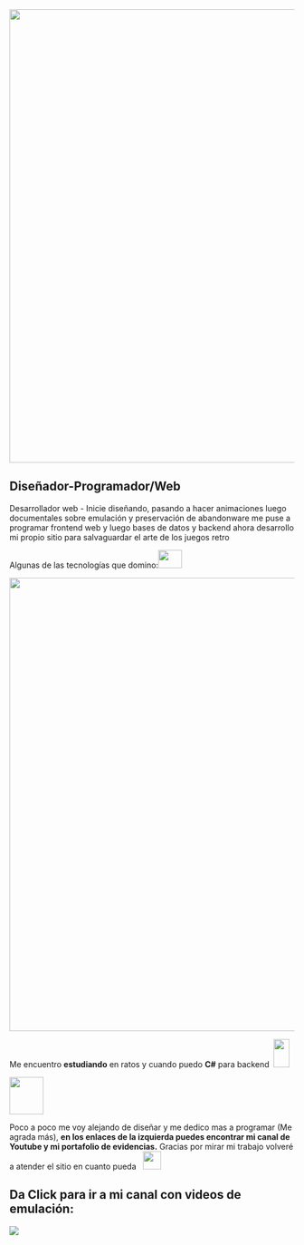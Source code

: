 <div>
 <img src= "https://lh3.googleusercontent.com/53o9e47QjbEUzYRtHA4cpTEHV9QF_lrVvisu_ckeaZpTV-iKB3qpbgJn3JdnD6P8pfynWtK1mhllzvnjkihnuR75r5YGJbCfN4plEVfA7ZALyPO5wOZIGQCqRyDjSQZcrqg99rSMceJnbWTd9jYv69jRRcbKOBtjN4qEjVcdF18LLYHeNxFVFDdLoTJl4lFk8nhPu0KH-4zvdLdhZQ_MqF7jW30WuxIErXBRWTBH0sLjzBzgzrLaLp1pQORS-LrVZVCnI1mm8vm4qFd3xSfYC7GkViAxdWpJ6ri6sxGHbDUNRIT15fqsZTIgYgbGsRN-cqrKcqNlT7rk2zPFM0rf74tIZJrZImu1nsBDaFQ88CBqsPe2sBCgh186VlXrKrU-3Hy5pkhgL-9VdmOG6f6z-aYOrMxCis6jFOUNlljdbxZYTDXsUoqFzHPeuSd0ajPL5mrQm-haSKYBvSDhXmLMbR16iyYgdqL5-OPDd_Y9tS9a2_QNrQAL9AAkEiUxQwEf8LUiA6QmNmqdsPVuAptbEo1ocA8QVLC_3D-OXn-8_InX8wp9Z0-zDzfevWYD7fxa8q-8d5kBOaZnR-z4xS-r61g3wsvy6QATJo6gByyyA0H7mjwK-SqyJSPrl6zjdmw6n5B30m_SDKN1GbBjjTMFOQpOcGfW-gCbXvLJ3OUAIIzSCbeuGrJwit4wN1oTi7Q6zhIuQG0StbmR36XrBGqVNU5BPcIpjX-0S323YdX7QdAHct1z6DVfbJqtTce2l80jUC34qrUh5d0W_uECoDko-wHjR2e4wPVjgVeCP-0uP4XrJ60yLTlINghvfr4QBTW9P3q6Xz-TQf0zX1BjCZ4-2jGu-o_ECPFD0bEolEmGdwWwOPgeYot8p4xmSLK5ODFpfcxhmF50_FCJ89NcBC4gQfqiufd6k0iAVUb_ZXvv2UEacCAn=w1280-h640-no?authuser=0" width=800 />
 
 <h2>Diseñador-Programador/Web</h2>
 
 <p>Desarrollador web - Inicie diseñando, pasando a hacer animaciones luego documentales sobre emulación y preservación de abandonware me puse a programar frontend web y luego bases de datos y backend ahora desarrollo mi propio sitio para salvaguardar el arte de los juegos retro</p>
 
 <p>Algunas de las tecnologías que domino:<img src ="https://lh3.googleusercontent.com/3i5WhcLLqhcd6I--MkaQ3PaGeUlb3MfXO5idIirohmb-9_HfE_gflLXaE6mRM9qSq6jWHcsMSi9IHWfND_Wur6qTJWUl4axqVb6KrgiNNnq0bqpp8FboGHLpc3ucff586r5v9px1FfrcfpaTp0agosXcO3ljIljbgzNyiT13MZljn9HYq5V7-YHVwKRNJr97ToaRFYyGxEN9OKLT9MQoNpm7IGBcrC1G-JabBU77R9-4OqQ81LNxr2IK9B9wFNebN7hpV-ECiUt3z-TQcD8aQNQseMidJjVWVd2IgTq6HfHpHGhXW25D1a4psFADAUJAmQpBvSLHysylABRLix-g_sSQDkrmYMA51fDZ2A1pTdvH8BTQjqi1KsbRKYxYKrVBIV7mNdtG_ZTA5DdQngEY9a5QnQYrh6O2ETL1e6tZDpF8o99k22B78rg-PbqEGSTPnY-6_5njVlVI_tfQG0oEX5xuk4O1hA6C3UNDiM01NTN1Can10n0za1DMl3cV3Inck3BoFHrty7JEq2fKB86kRyu-JtcBmZE4KHOhefei7pljpU4-NXqUHt64XltmKyDm_M-Nbt_0SsG6Evii_WAAVMXSZUAm7LmKQtz51O4LHFF2dNkVV7EPEpRI-x-LmpxHN4mxj_HvgxRdHpSgDqV2kUCHrQGZSArPFTZivwiJTbGqVLgZb13bCijxj3rpJSME4wqviBLPMkDzXaUg6ndrlcdfQ3dbGAbdvOprLDv4P6g6eTLUJy4HSSaXxLX5dwqVykEnBBF_b5CVUIrRypubEqepeSIjfO48nFtzxuqwESRinw8R5AIgdtwMiVcripO9F2YNgyi20b2nqg8S-DRtZCw1ygW0OCHw52jGY7Ae7Ud5B9peosTQXhzQETmAnx5MJvw2voRZAYTW-NJooiSGMnOaXzIJPDbtkYEo8wW1zJhj1neF=w506-h407-no?authuser=0" width=42 height=32/> </p>
<img src="https://lh3.googleusercontent.com/7JTRjryYel67Lzwq4EMJkpa__rRdoe6dC75nMPmt7qR1pvJY83xt2HV8Q_p-LkmMoc8FTKphrPoh3Pf0k0pUiu1DB8NTY0Ye7TQGyMgFET_GlDKa_aiawlEt9aPBjH8uckzuohpPad2CK523ZO4E9PREehfQNN5Ugzbbg2sdkqp96sKjoJk1RVdRWDhohnbddeZtFNK3ByCbzYOq3iUxe3DKPijPFjjK1FmTVYLytzDM93JuNqsNxpCvvsmtJBsZOiblPokR4g2Ge3qfE7y8FnIbu1KK9filGVY5G9rgMlUzPqntMcqGRS8eJkHNQM9x4DaNw98J0heXPMIcK8RH7iixBnu08oXl9jWds1LYBrN16gNFP1ZC8YphqOwiTjL5jaHtVh8m0Aw8-U0S-pVT0hmbzGyTDFmqkZK_bbKKg3WTGqE72imI0oqhC0wLYKKfTFsf5EaqSO6IUuqEn6lNPVcEIFsK98LlNi6_2zE2UOHGEjDPWC146TRHtoqcxP8NbsE2rpADB1RqFqZJ2Aq7k_OdVNR_plXJKAMNF7A7yfKUlJX6ng9utGgLQ4r5cRaOwIeRoxuxXmq07yfDMIRhA1xVwiAxuvs7Om4Ypoeels9QHDE6qWnMsXm32qgAQptFfLeIq6WEOojOdh1d48gnQy6dR8mmlrwyArKPYTu4aZTOGihXKB36j2yAnJNnAic_Hgu22mvn6OPBmYgYclrgDvTCsINqbqn_gRq7bYzBB6ZUqLt-Y897CFzdm3RQ-exh8wTPzWt6D2_ZGQkKLvhmXT93RREY8vPy3fqi_EdFKY6iMn-50AYbpL6QRbJha5NOxHqzLT6PcV4mF_ecRZ-_diKn2bvta08PcwzlcXct2-IuAEg5W6Dve0rT0LABqsYAxZVj-IU50YdJ_hOwfClKNzUnXp0F3N-kwe7yG5ncLb_jGbb0=w1600-h120-no?authuser=0" width=800 />
 
 
 <p>Me encuentro <strong>estudiando</strong> en ratos y cuando puedo <strong>C#</strong> para backend &nbsp<img src="https://lh3.googleusercontent.com/CzeHUVAL7mvbKRasqQFps02PboS9KGGgAZI6AgNCRYwQIat8OCZa8U2S4FOWpobFoFlXrBiw1zBJDaScaxK15cy8zXMOYSgS3xoF-_KJ0Ax5w3o2K425zXd9ryoDoYYTVRM_xqLEm6UnWHJ8B21A0bHbkx1APnOMYVR8mL2f_OVx5SYvJpcp_AGSxV_wnZooQF96Vlb77AtDsianySALnDupQpSv_3pCeGV7IzvgPPkJxFDUoFSehl6AkaMqMh7lIdyqKJjqxw2eM34Kf7z1Rk3kyccr9Pz3UiBXPM8ZealbCxOEfSWaGn-I8qRwBKmFX2Zh2GjT-ef5Wwfx9_qgCjxcmS_v0o4bFwVvfn2TclpQ3Od_Tarzx28aeBukIqWRT_jcKgBhZoRexXJ7H3__RWGb-T8ZottQAcLyPpTLdxBhmdX0RSQKJwmEqZ0eMMyTXP-fLQHMxPETp0jMYZ0RKKutiTl037fC6gQ5-fyCCSnEkkk66JS6K9E6lwMDiFmLxqRMSholin3_C_ZHQOznx6kXnbil-Up53drbbjbN18PNjgfNAInim6Y6mPkZarXXrL6NwuZqJ0418sLcxSfNFPNKfO5XkIeyeiMhzzuiyxxJDkC96zhjYD5AvXypEQZdIgGhf3IrO-Urhn6tAUchR0U6dNgIoxR6JJqvjmLM3gTozhJPDNiIuLma42KSbP4Txoc7Wvx-XIKgGdKGw1PDuiyW-WTxFcBlbEnWiNachzf6mut8JwAA1q1wHdlN-0XhsaWOBjZgy2LU4sk7j58x1iyDJdNEdk-syCz2DcXzIiVd8g6CCLdFI7T3dw7bFIcalP9zcf72XsEtw10PCq1En3lRnDw1lrT6_BrkQTwX6vuJr_J1LmyfpcbmqIQR0jLVvO2flI_MiYSV22FpgTF7o_VqC7Yec__m0dZke7JMDsOpFLzo=w280-h508-no?authuser=0" width=28 height=50/></p>
 
 <img src ="https://lh3.googleusercontent.com/dikpmcJ0zTrmu6D7D98QOUP7YU0M25QovTkjeewaBmd6mXIh99o_-LRusA78U82hI7d7lP4GDNNFJL0NUawMO9E2xoNNlMewAIz4r_uMmhNLGYISv5we9DEkMRXPB-EJ2z-lsr0Yc5gvgBcNwLzYJkyiyIJM9plKw5SN98MB3YO_FNxccUwYNDjSuVM7aQ1ePoOPcgvgtf439WobPhKSqlWCb2HJGC0CxzCt2uJ0HioMjyZJAr41cyIgodAbV6MiLHpXZQf6fpPODu1q6w8FMyFI3cRCZi-rqhm6P9j3M9LfNzo40sMqYRpR2g1qARdke7XUpEGJexYpmnxP9mLX_gjFOpELaMVgF4emBWaEM6FBsRV8KWoQHx-B6X3pegXZQbpUQSmQKfgB5LLhMZ1-8TxBAsk14NSG1SxXWJJ0bhd0Dh3o1Rf6rO6VlLkbfMiunVeDKp444TGDTmdHd4mCF5rFyxyjrL3ytUUCf7rCDRkW58VkKHhRivP5mZM6RvhJBwy6jGTtKmSB0TRYZvKmYCmmFXjMVbSlib2xFtWpxSD1eEfm1zScVH8gOIu6LctyFlg8PsJfUFOr-xLE7P8VFZEvbzmWz4B7AbmFnwV6ox6dEjeo4HCZRTRtxXEbxhIKGFAL2wN5YhFPfierwwijH2ruprOgBouKh84r_hNZt8s7E4B7LPE5S2TxiO6NtdZ2-koXVR8VQRoc3duBHUxHAFJv68X-wRgTFHZPFXwe2XZXcf4fzI4C19UIS8SE21BDOSxrLIDG6ChvtJ0-Lba9yu4byQdNlyKjEG7DbZEVHBNIh4QHmVwXGzPcX3LnmeJqs0eB8Y0e7hSdk6iVoOfSjLCCHn0RxsMuqT6qDpMOYleMKvJsAGxpcrTjNXZGygrTT0m3DEgM3Ls_NslTZsliy2eImJ5NUPeNJz-vXjjRMuHaFtu4=w108-h125-no?authuser=0" width=60 height=66 /> 
 
 
 <p>Poco a poco me voy alejando de diseñar y me dedico mas a programar (Me agrada más), <strong>en los enlaces de la izquierda puedes encontrar mi canal de Youtube y mi portafolio de evidencias.</strong> Gracias por mirar mi trabajo volveré a atender el sitio en cuanto pueda &nbsp <img src="https://lh3.googleusercontent.com/bbwurHtdVNmSh6xNSQv9jmVP9TON98ip8pF4nN3IUJska-jbBCzQUmmQuRxCl1Sjh9pU71yy-JAqxwozEByPaek9QABSZ2ZcTEwPRCQAfT63_6PvE6fW4eQZxZYLg3imZilQfU0BP6t5118Yon_vtzOythyWvcqA-IiDzL8y2G3KihMSPQU6oUnthNAUjb8Xz3VOblfasLh0tGdgZ5Mi_40a0wOIUWe4Zg5Q6iP0n44RK8OfazO8bensjeUwZadS8AqYqiYHh5bn0KRVmYDl3OM0OsZqkpBHDFGc6RBzi3PsDz-0Y8vdvkBWy82SkqY3jGGJ6v9a_R9BGH3rp9GBSPdDfQO45G14EXv7JDrnvOYeRf4dD7dlNhWlg-T-xNz7ogMFgqcPezfbuPF4sZlRf-RAP-lDqt061nYSA5nM8yJ1v2JjgwW4I4nlpnJ9IorKDL5vTY3-AeNzT2HxVGdVIiubge1LBezZgTyn39T7w4tH-XLsSfTnDDpR7Ms7gv6i9_O8wp29JVOoAQ2t9rUylVzxwvDTZ7--JWNjSUuBj5ATQZDXwRkd5hXbMWKZPCFXN4ynwfmFIn6_R0LM7kHcivJX1vsu0qH1n9_4vQVxYLQZdBrK1N0f_bXRWQMkVsUBj4P-lOgFt7AEyteiq4CeeLXAdou_xw3Nv5S7RaTO_ISJctirwwWFJqBQfnNprA2awl7E2ToSt91A5Cps1dRMGISmKyHLReQOlpMoRZTku-IE5Va0WKs6qYWGJ6hWjVc3FzMURPr0T7zqTzNoTe-z_LJHKJ20bquSofFdoVfxYt_eZm2s3CmRIMm7gGmV5Bcv2XDDh9N9TdXLmUtiHCzK8cOmmsIOLsEmMcAFVUpdbZAWECAaiaK7bn0sqxOtJw_m9XvzbY9oDSQcyPaQbDYbBRgr_LUVIBMHTrTaCyS_piaeBzSJ=w450-h439-no?authuser=0" width=32 height=32 /></p>
 
 
 <h2><strong>Da Click para ir a mi canal con videos de emulación:</strong></h2> <a href="https://www.youtube.com/@nullzero3897" target="_blank"><img src="https://lh3.googleusercontent.com/nmmuIsOhP9WwSs7D8fu0MYZNaUcUL23_wpcM3ltyFoYaN02bO9shdwMuOBPO_ClmBkNvrOj_oH4S46zV5_996EMtSKzVnLpb3UL9_5pq71wW6RznuCfRi_YAul2hSS8HQD-tnFJQFW3R0rU91MmgRTPnDCS3OSIVMCQ6FYLEVzO3zKMoNvbpAhIQE3DoHrFlD01uD2oa5Y8UXv5qxzi3IhaaiB3AkzYG3iRbmJ_gjaG5ul4PVG8eKvYRtFk3V_hjREuWaISLwrsRe1njMyuSWCC_Sr6JxHDl-fODMyY3Ta6jeHWrallgLG5WfQWNMApihFnfd4EhNzqQXzGrzj7n4xRFLkvRDCoGY6pPOFpBCnYYEe0N4WDvlKpJM2iSLVg4ecwbFIX_bFpnh5M34lqO_lfh0hC_4lc4YecN5BMgaKb36hLSqUW47oN3eIy-F1R3ogyPrLnhlgWhskyHKyvYV8M9e-Gy01lNNtGuI_1SAfEPvqN28yDMjjl0dRkVCwANdoQyk7fgRwq-fHht9CcxAaxu4B8NAS15PeNChPyHS6C_yhVukhVKcaLXLl2iS4iv7ja6QIpNT5Hl5OMzBNDXaKe9SVqA4hNagL8LY3GmB9c_JQsW44SlmCrq6hwLSyxqlmSvcEVaw93GNptKptAEcA-MvYFyQ5P7pVPoafO6hh7Od41j0xCuNMsvXMIfbt2JcL-L1brZV7-ys9Ei7wtW1hyLkMc7t-g-UcLbqk_ezYzgg8_GMZ162PY3NKof1kN8c5JChIRoO8T2KO1fAoRrBAEaDkjnM9Mc2lc9x-Qk9QH2GpXfxY_8tsRhOA_nmaKVouHvTntMnoqXx6bOjpQeoMGSL44M8hfq5Y-5hlrWwdmQV2TSRY8GCEcR-VqJGD8kuok2s2JrF4VHR8-EjTkGalcqF-CFICnqky9LKNpa-lS0Cf05=w1600-h298-no?authuser=0" /></a>
</div>
  
  
